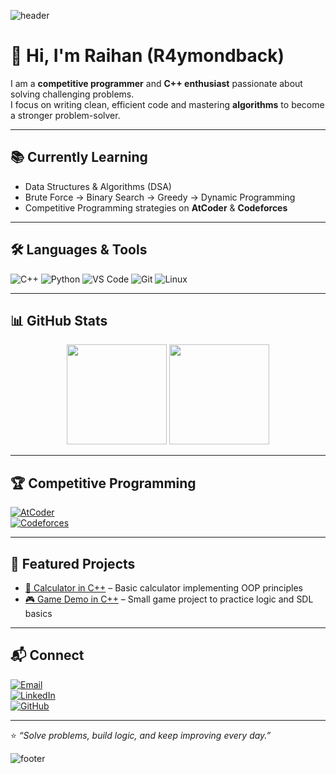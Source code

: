 <!-- Banner elegan -->
![header](https://capsule-render.vercel.app/api?type=waving&color=gradient&height=180&section=header&text=Raihan%20%7C%20R4ymondback&fontSize=40&fontAlignY=35&desc=Competitive%20Programmer%20%7C%20C++%20Enthusiast&descAlignY=55&descAlign=50)

# 👋 Hi, I'm Raihan (R4ymondback)

I am a **competitive programmer** and **C++ enthusiast** passionate about solving challenging problems.  
I focus on writing clean, efficient code and mastering **algorithms** to become a stronger problem-solver.  

---

## 📚 Currently Learning
- Data Structures & Algorithms (DSA)  
- Brute Force → Binary Search → Greedy → Dynamic Programming  
- Competitive Programming strategies on **AtCoder** & **Codeforces**

---

## 🛠️ Languages & Tools
![C++](https://img.shields.io/badge/-C++-00599C?style=flat-square&logo=c%2B%2B&logoColor=white)
![Python](https://img.shields.io/badge/-Python-3776AB?style=flat-square&logo=python&logoColor=white)
![VS Code](https://img.shields.io/badge/-VS%20Code-0078d7?style=flat-square&logo=visual-studio-code&logoColor=white)
![Git](https://img.shields.io/badge/-Git-F05032?style=flat-square&logo=git&logoColor=white)
![Linux](https://img.shields.io/badge/-Linux-FCC624?style=flat-square&logo=linux&logoColor=black)

---

## 📊 GitHub Stats
<p align="center">
  <img src="https://github-readme-stats.vercel.app/api?username=R4ymondback&show_icons=true&theme=tokyonight&count_private=true" height="160"/>
  <img src="https://github-readme-stats.vercel.app/api/top-langs/?username=R4ymondback&layout=compact&theme=tokyonight" height="160"/>
</p>

---

## 🏆 Competitive Programming
[![AtCoder](https://badgen.org/img/atcoder/R4ymondback/rating?label=AtCoder&color=purple)](https://atcoder.jp/users/R4ymondback)  
[![Codeforces](https://codeforces-readme-stats.vercel.app/api/card?username=R4ymondback)](https://codeforces.com/profile/R4ymondback)

---

## 🚀 Featured Projects
- [🔢 Calculator in C++](#) – Basic calculator implementing OOP principles  
- [🎮 Game Demo in C++](#) – Small game project to practice logic and SDL basics  

---

## 📬 Connect
[![Email](https://img.shields.io/badge/Email-D14836?logo=gmail&logoColor=white)](mailto:youremail@gmail.com)  
[![LinkedIn](https://img.shields.io/badge/LinkedIn-0A66C2?logo=linkedin&logoColor=white)](https://www.linkedin.com/in/username)  
[![GitHub](https://img.shields.io/badge/GitHub-181717?logo=github&logoColor=white)](https://github.com/R4ymondback)

---

⭐ *“Solve problems, build logic, and keep improving every day.”*

![footer](https://capsule-render.vercel.app/api?type=waving&color=gradient&height=100&section=footer)
